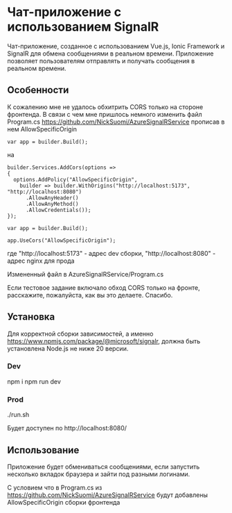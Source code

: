 # Чат-приложение с использованием SignalR

Чат-приложение, созданное с использованием Vue.js, Ionic Framework и SignalR для обмена сообщениями в реальном времени.
Приложение позволяет пользователям отправлять и получать сообщения в реальном времени.

## Особенности

К сожалению мне не удалось обхитрить CORS только на стороне фронтенда.
В связи с чем мне пришлось немного изменить файл Program.cs https://github.com/NickSuomi/AzureSignalRService прописав в нем AllowSpecificOrigin

```
var app = builder.Build();
```
на
```
builder.Services.AddCors(options =>
{
  options.AddPolicy("AllowSpecificOrigin",
    builder => builder.WithOrigins("http://localhost:5173", "http://localhost:8080")
      .AllowAnyHeader()
      .AllowAnyMethod()
      .AllowCredentials());
});

var app = builder.Build();

app.UseCors("AllowSpecificOrigin");
```
где "http://localhost:5173" - адрес dev сборки, "http://localhost:8080" - адрес nginx для прода

Измененный файл в AzureSignalRService/Program.cs

Если тестовое задание включало обход CORS только на фронте, расскажите, пожалуйста, как вы это делаете. Спасибо.

## Установка
Для корректной сборки зависимостей, а именно https://www.npmjs.com/package/@microsoft/signalr, должна быть установлена Node.js не ниже 20 версии.

### Dev
npm i
npm run dev

### Prod
./run.sh

Будет доступен по http://localhost:8080/

## Использование
Приложение будет обмениваться сообщениями, если запустить несколько вкладок браузера и зайти под разными логинами.

С условием что в Program.cs из https://github.com/NickSuomi/AzureSignalRService будут добавлены AllowSpecificOrigin сборки фронтенда
